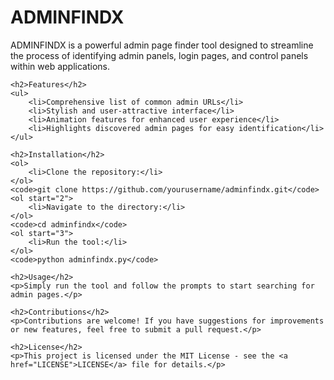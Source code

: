 <!DOCTYPE html>
<html lang="en">
<head>
    <meta charset="UTF-8">
    <meta name="viewport" content="width=device-width, initial-scale=1.0">
    <title>ADMINFINDX</title>
</head>
<body>
    <h1>ADMINFINDX</h1>
    <p>ADMINFINDX is a powerful admin page finder tool designed to streamline the process of identifying admin panels, login pages, and control panels within web applications.</p>

    <h2>Features</h2>
    <ul>
        <li>Comprehensive list of common admin URLs</li>
        <li>Stylish and user-attractive interface</li>
        <li>Animation features for enhanced user experience</li>
        <li>Highlights discovered admin pages for easy identification</li>
    </ul>

    <h2>Installation</h2>
    <ol>
        <li>Clone the repository:</li>
    </ol>
    <code>git clone https://github.com/yourusername/adminfindx.git</code>
    <ol start="2">
        <li>Navigate to the directory:</li>
    </ol>
    <code>cd adminfindx</code>
    <ol start="3">
        <li>Run the tool:</li>
    </ol>
    <code>python adminfindx.py</code>

    <h2>Usage</h2>
    <p>Simply run the tool and follow the prompts to start searching for admin pages.</p>

    <h2>Contributions</h2>
    <p>Contributions are welcome! If you have suggestions for improvements or new features, feel free to submit a pull request.</p>

    <h2>License</h2>
    <p>This project is licensed under the MIT License - see the <a href="LICENSE">LICENSE</a> file for details.</p>
</body>
</html>
